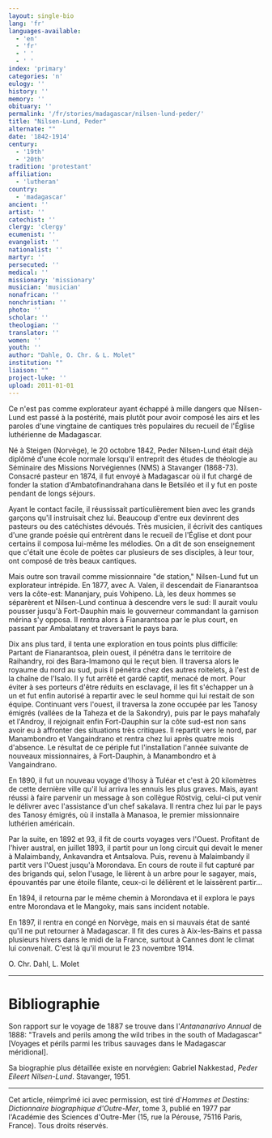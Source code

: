 ```yaml
---
layout: single-bio
lang: 'fr'
languages-available:
  - 'en'
  - 'fr'
  - ' '
  - ' '
index: 'primary'
categories: 'n'
eulogy: ''
history: ''
memory: ''
obituary: ''
permalink: '/fr/stories/madagascar/nilsen-lund-peder/'
title: "Nilsen-Lund, Peder"
alternate: ""
date: '1842-1914'
century:
  - '19th'
  - '20th'
tradition: 'protestant'
affiliation:
  - 'lutheran'
country:
  - 'madagascar'
ancient: ''
artist: ''
catechist: ''
clergy: 'clergy'
ecumenist: ''
evangelist: ''
nationalist: ''
martyr: ''
persecuted: ''
medical: ''
missionary: 'missionary'
musician: 'musician'
nonafrican: ''
nonchristian: ''
photo: ''
scholar: ''
theologian: ''
translator: ''
women: ''
youth: ''
author: "Dahle, O. Chr. & L. Molet"
institution: ""
liaison: ""
project-luke: ''
upload: 2011-01-01
---
```




Ce n'est pas comme explorateur ayant échappé à mille dangers que Nilsen-Lund est passé à la postérité, mais plutôt pour avoir composé les airs et les paroles d'une vingtaine de cantiques très populaires du recueil de l'Église luthérienne de Madagascar.

Né à Steigen (Norvège), le 20 octobre 1842, Peder Nilsen-Lund était déjà diplômé d'une école normale lorsqu'il entreprit des études de théologie au Séminaire des Missions Norvégiennes (NMS) à Stavanger (1868-73). Consacré pasteur en 1874, il fut envoyé à Madagascar où il fut chargé de fonder la station d'Ambatofinandrahana dans le Betsiléo et il y fut en poste pendant de longs séjours.

Ayant le contact facile, il réussissait particulièrement bien avec les grands garçons qu'il instruisait chez lui. Beaucoup d'entre eux devinrent des pasteurs ou des catéchistes dévoués. Très musicien, il écrivit des cantiques d'une grande poésie qui entrèrent dans le recueil de l'Église et dont pour certains il composa lui-même les mélodies. On a dit de son enseignement que c'était une école de poètes car plusieurs de ses disciples, à leur tour, ont composé de très beaux cantiques.

Mais outre son travail comme missionnaire "de station," Nilsen-Lund fut un explorateur intrépide. En 1877, avec A. Valen, il descendait de Fianarantsoa vers la côte-est: Mananjary, puis Vohipeno. Là, les deux hommes se séparèrent et Nilsen-Lund continua à descendre vers le sud: Il aurait voulu pousser jusqu'à Fort-Dauphin mais le gouverneur commandant la garnison mérina s'y opposa. Il rentra alors à Fianarantsoa par le plus court, en passant par Ambalatany et traversant le pays bara.

Dix ans plus tard, il tenta une exploration en tous points plus difficile: Partant de Fianarantsoa, plein ouest, il pénétra dans le territoire de Raihandry, roi des Bara-Imamono qui le reçut bien. Il traversa alors le royaume du nord au sud, puis il pénétra chez des autres roitelets, à l'est de la chaîne de l'Isalo. Il y fut arrêté et gardé captif, menacé de mort. Pour éviter à ses porteurs d'être réduits en esclavage, il les fit s'échapper un à un et fut enfin autorisé à repartir avec le seul homme qui lui restait de son équipe. Continuant vers l'ouest, il traversa la zone occupée par les Tanosy émigrés (vallées de la Taheza et de la Sakondry), puis par le pays mahafaly et l'Androy, il rejoignait enfin Fort-Dauphin sur la côte sud-est non sans avoir eu à affronter des situations très critiques. Il repartit vers le nord, par Manambondro et Vangaindrano et rentra chez lui après quatre mois d'absence. Le résultat de ce périple fut l'installation l'année suivante de nouveaux missionnaires, à Fort-Dauphin, à Manambondro et à Vangaindrano.

En 1890, il fut un nouveau voyage d'Ihosy à Tuléar et c'est à 20 kilomètres de cette dernière ville qu'il lui arriva les ennuis les plus graves. Mais, ayant réussi à faire parvenir un message à son collègue Röstvig, celui-ci put venir le délivrer avec l'assistance d'un chef sakalava. Il rentra chez lui par le pays des Tanosy émigrés, où il installa à Manasoa, le premier missionnaire luthérien américain.

Par la suite, en 1892 et 93, il fit de courts voyages vers l'Ouest. Profitant de l'hiver austral, en juillet 1893, il partit pour un long circuit qui devait le mener à Malaimbandy, Ankavandra et Antsalova. Puis, revenu à Malaimbandy il partit vers l'Ouest jusqu'à Morondava. En cours de route il fut capturé par des brigands qui, selon l'usage, le lièrent à un arbre pour le sagayer, mais, épouvantés par une étoile filante, ceux-ci le délièrent et le laissèrent partir...

En 1894, il retourna par le même chemin à Morondava et il explora le pays entre Morondava et le Mangoky, mais sans incident notable.

En 1897, il rentra en congé en Norvège, mais en si mauvais état de santé qu'il ne put retourner à Madagascar. Il fit des cures à Aix-les-Bains et passa plusieurs hivers dans le midi de la France, surtout à Cannes dont le climat lui convenait. C'est là qu'il mourut le 23 novembre 1914.

O. Chr. Dahl, L. Molet

---

# Bibliographie

Son rapport sur le voyage de 1887 se trouve dans l'*Antananarivo Annual* de 1888: "Travels and perils among the wild tribes in the south of Madagascar" [Voyages et périls parmi les tribus sauvages dans le Madagascar méridional].

Sa biographie plus détaillée existe en norvégien: Gabriel Nakkestad, *Peder Eileert Nilsen-Lund*. Stavanger, 1951.

---

Cet article, réimprîmé ici avec permission, est tiré d'*Hommes et Destins: Dictionnaire biographique d'Outre-Mer*, tome 3, publié en 1977 par l'Académie des Sciences d'Outre-Mer (15, rue la Pérouse, 75116 Paris, France). Tous droits réservés.
